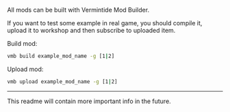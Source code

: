 All mods can be built with Vermintide Mod Builder.

If you want to test some example in real game, you should compile it, upload it to workshop and then subscribe to uploaded item.

Build mod:
```cmd
vmb build example_mod_name -g [1|2]
```
Upload mod:
```cmd
vmb upload example_mod_name -g [1|2]
```

---

This readme will contain more important info in the future.